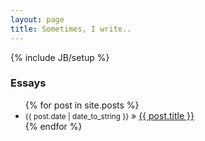 ```yaml
---
layout: page
title: Sometimes, I write..
---
```

{% include JB/setup %}
    
### Essays

<ul class="posts">
  {% for post in site.posts %}
    <li><small>{{ post.date | date_to_string }}</small> &raquo; <a href="{{ BASE_PATH }}#{{ post.url }}">{{ post.title }}</a> <small><a style="color:grey" href="{{ BASE_PATH }}{{ post.url }}#disqus_thread"></a></small></li>
  {% endfor %}
</ul>

<script type="text/javascript">
    /* * * CONFIGURATION VARIABLES * * */
    var disqus_shortname = 'nagekar';
    
    /* * * DON'T EDIT BELOW THIS LINE * * */
    (function () {
        var s = document.createElement('script'); s.async = true;
        s.type = 'text/javascript';
        s.src = '//' + disqus_shortname + '.disqus.com/count.js';
        (document.getElementsByTagName('HEAD')[0] || document.getElementsByTagName('BODY')[0]).appendChild(s);
    }());
</script>